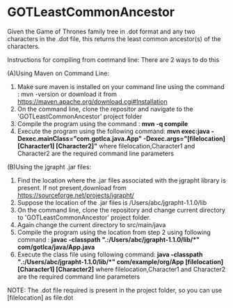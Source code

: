 # GOTLeastCommonAncestor
Given the Game of Thrones family tree in .dot format and any two characters in the .dot file, this returns the least common ancestor(s) of the characters.

Instructions for compiling from command line: There are 2 ways to do this


(A)Using Maven on Command Line:
1. Make sure maven is installed on your command line using the command : mvn -version 
   or download it from https://maven.apache.org/download.cgi#Installation
2. On the command line, clone the repositor and  navigate to the 'GOTLeastCommonAncestor' project folder
4. Compile the program using the command : **mvn -q compile**
5. Execute the program using the following command:
   **mvn exec:java -Dexec.mainClass="com.gotlca.java.App" -Dexec.args="[filelocation] [Character1] [Character2]"**
   where filelocation,Character1 and Character2 are the required command line parameters
   
   
   
(B)Using the jgrapht .jar files:
1. Find the location where the .jar files associated with the jgrapht library is present. If not present,download from
   https://sourceforge.net/projects/jgrapht/
2. Suppose the location of the .jar files is /Users/abc/jgrapht-1.1.0/lib
3. On the command line, clone the repository and change current directory to 'GOTLeastCommonAncestor' project folder.
4. Again change the current directory to src/main/java
5. Compile the program using the location from step 2 using following command :
   **javac -classpath ".:/Users/abc/jgrapht-1.1.0/lib/*" com/gotlca/java/App.java**
6. Execute the class file using following command:
   **java -classpath ".:/Users/abc/jgrapht-1.1.0/lib/*" com/example/org/App [filelocation] [Character1] [Character2]**
   where filelocation,Character1 and Character2 are the required command line parameters
   
   
   
NOTE: The .dot file required is present in the project folder, so you can use [filelocation] as file.dot
